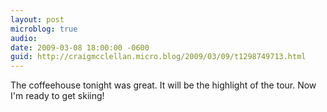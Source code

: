 ```yaml
---
layout: post
microblog: true
audio: 
date: 2009-03-08 18:00:00 -0600
guid: http://craigmcclellan.micro.blog/2009/03/09/t1298749713.html
---
```

The coffeehouse tonight was great.  It will be the highlight of the tour.  Now I'm ready to get skiing!

